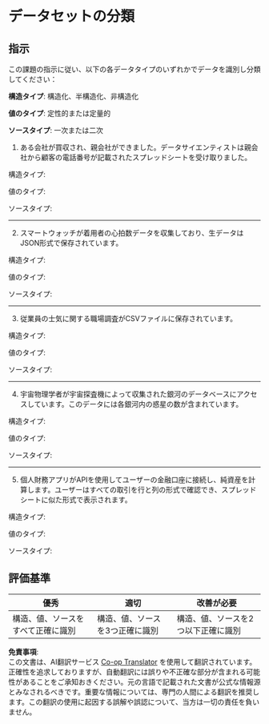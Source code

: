 <!--
CO_OP_TRANSLATOR_METADATA:
{
  "original_hash": "2e5cacb967c1e9dfd07809bfc441a0b4",
  "translation_date": "2025-08-25T17:01:34+00:00",
  "source_file": "1-Introduction/03-defining-data/assignment.md",
  "language_code": "ja"
}
-->
# データセットの分類

## 指示

この課題の指示に従い、以下の各データタイプのいずれかでデータを識別し分類してください：

**構造タイプ**: 構造化、半構造化、非構造化

**値のタイプ**: 定性的または定量的

**ソースタイプ**: 一次または二次

1. ある会社が買収され、親会社ができました。データサイエンティストは親会社から顧客の電話番号が記載されたスプレッドシートを受け取りました。

構造タイプ:

値のタイプ:

ソースタイプ:

---

2. スマートウォッチが着用者の心拍数データを収集しており、生データはJSON形式で保存されています。

構造タイプ:

値のタイプ:

ソースタイプ:

---

3. 従業員の士気に関する職場調査がCSVファイルに保存されています。

構造タイプ:

値のタイプ:

ソースタイプ:

---

4. 宇宙物理学者が宇宙探査機によって収集された銀河のデータベースにアクセスしています。このデータには各銀河内の惑星の数が含まれています。

構造タイプ:

値のタイプ:

ソースタイプ:

---

5. 個人財務アプリがAPIを使用してユーザーの金融口座に接続し、純資産を計算します。ユーザーはすべての取引を行と列の形式で確認でき、スプレッドシートに似た形式で表示されます。

構造タイプ:

値のタイプ:

ソースタイプ:

## 評価基準

優秀 | 適切 | 改善が必要
--- | --- | --- |
構造、値、ソースをすべて正確に識別 | 構造、値、ソースを3つ正確に識別 | 構造、値、ソースを2つ以下正確に識別 |

**免責事項**:  
この文書は、AI翻訳サービス [Co-op Translator](https://github.com/Azure/co-op-translator) を使用して翻訳されています。正確性を追求しておりますが、自動翻訳には誤りや不正確な部分が含まれる可能性があることをご承知おきください。元の言語で記載された文書が公式な情報源とみなされるべきです。重要な情報については、専門の人間による翻訳を推奨します。この翻訳の使用に起因する誤解や誤認について、当方は一切の責任を負いません。